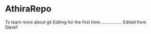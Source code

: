 # AthiraRepo
To learn more about git
Editing for the first time..................
Edited from Slave1
